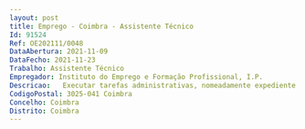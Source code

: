 ```yaml
--- 
layout: post
title: Emprego - Coimbra - Assistente Técnico
Id: 91524
Ref: OE202111/0048
DataAbertura: 2021-11-09
DataFecho: 2021-11-23
Trabalho: Assistente Técnico
Empregador: Instituto do Emprego e Formação Profissional, I.P.
Descricao:   Executar tarefas administrativas, nomeadamente expediente de correio internoe externo, organização do armazém e processos de aquisição, receção e registode bens, colaboração na gestão e manutenção do património (frota automóvel,mobiliário e equipamento)   Atendimento ao publico, incluindo telefone e encaminhamento de chamadas   Apoio no âmbito da execução das medidas de emprego e de formação   Colaborar em outras tarefas relacionadas com a atividade do IEFP, sempre quenecessário.
CodigoPostal: 3025-041 Coimbra
Concelho: Coimbra
Distrito: Coimbra
--- 
```

